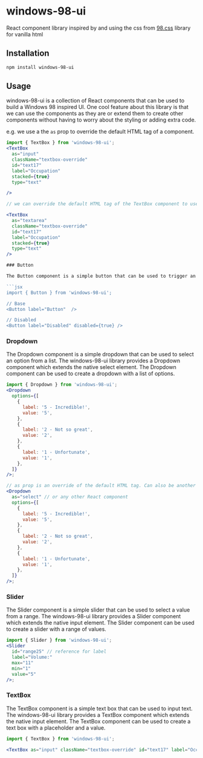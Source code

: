 # windows-98-ui

React component library inspired by and using the css from [98.css](https://github.com/jdan/98.css) library for vanilla html

## Installation

```bash
npm install windows-98-ui
```

## Usage

windows-98-ui is a collection of React components that can be used to build a Windows 98 inspired UI. One cool feature about this library is that we can use the components as they are or extend them to create other components without having to worry about the styling or adding extra code.

e.g. we use a the `as` prop to override the default HTML tag of a component.

````jsx
import { TextBox } from 'windows-98-ui';
<TextBox
  as="input"
  className="textbox-override"
  id="text17"
  label="Occupation"
  stacked={true}
  type="text"

/>

// we can override the default HTML tag of the TextBox component to use a different HTML tag or another React component.

<TextBox
  as="textarea"
  className="textbox-override"
  id="text17"
  label="Occupation"
  stacked={true}
  type="text"
/>

### Button

The Button component is a simple button that can be used to trigger an action. The windows-98-ui library provides a Button component which extends the native button element. The Button component can be used to create a button with a label and a disabled state.

```jsx
import { Button } from 'windows-98-ui';

// Base
<Button label="Button"  />

// Disabled
<Button label="Disabled" disabled={true} />
````

### Dropdown

The Dropdown component is a simple dropdown that can be used to select an option from a list. The windows-98-ui library provides a Dropdown component which extends the native select element. The Dropdown component can be used to create a dropdown with a list of options.

```jsx
import { Dropdown } from 'windows-98-ui';
<Dropdown
  options={[
    {
      label: '5 - Incredible!',
      value: '5',
    },
    {
      label: '2 - Not so great',
      value: '2',
    },
    {
      label: '1 - Unfortunate',
      value: '1',
    },
  ]}
/>;

// as prop is an override of the default HTML tag. Can also be another React component.
<Dropdown
  as="select" // or any other React component
  options={[
    {
      label: '5 - Incredible!',
      value: '5',
    },
    {
      label: '2 - Not so great',
      value: '2',
    },
    {
      label: '1 - Unfortunate',
      value: '1',
    },
  ]}
/>;
```

### Slider

The Slider component is a simple slider that can be used to select a value from a range. The windows-98-ui library provides a Slider component which extends the native input element. The Slider component can be used to create a slider with a range of values.

```jsx
import { Slider } from 'windows-98-ui';
<Slider
  id="range25" // reference for label
  label="Volume:"
  max="11"
  min="1"
  value="5"
/>;
```

### TextBox

The TextBox component is a simple text box that can be used to input text. The windows-98-ui library provides a TextBox component which extends the native input element. The TextBox component can be used to create a text box with a placeholder and a value.

```jsx
import { TextBox } from 'windows-98-ui';

<TextBox as="input" className="textbox-override" id="text17" label="Occupation" stacked={true} type="text" />;
```
